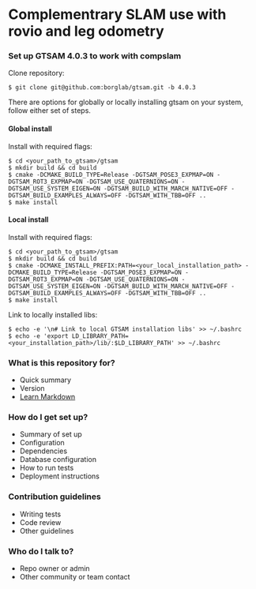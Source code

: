 # Complementrary SLAM use with rovio and leg odometry

### Set up GTSAM 4.0.3 to work with compslam ###

Clone repository:
```
$ git clone git@github.com:borglab/gtsam.git -b 4.0.3
```

There are options for globally or locally installing gtsam on your system, follow either set of steps.

#### Global install ####

Install with required flags:
```
$ cd <your_path_to_gtsam>/gtsam
$ mkdir build && cd build
$ cmake -DCMAKE_BUILD_TYPE=Release -DGTSAM_POSE3_EXPMAP=ON -DGTSAM_ROT3_EXPMAP=ON -DGTSAM_USE_QUATERNIONS=ON -DGTSAM_USE_SYSTEM_EIGEN=ON -DGTSAM_BUILD_WITH_MARCH_NATIVE=OFF -DGTSAM_BUILD_EXAMPLES_ALWAYS=OFF -DGTSAM_WITH_TBB=OFF ..
$ make install
```

#### Local install ####

Install with required flags:
```
$ cd <your_path_to_gtsam>/gtsam
$ mkdir build && cd build
$ cmake -DCMAKE_INSTALL_PREFIX:PATH=<your_local_installation_path> -DCMAKE_BUILD_TYPE=Release -DGTSAM_POSE3_EXPMAP=ON -DGTSAM_ROT3_EXPMAP=ON -DGTSAM_USE_QUATERNIONS=ON -DGTSAM_USE_SYSTEM_EIGEN=ON -DGTSAM_BUILD_WITH_MARCH_NATIVE=OFF -DGTSAM_BUILD_EXAMPLES_ALWAYS=OFF -DGTSAM_WITH_TBB=OFF ..
$ make install
```

Link to locally installed libs:
```
$ echo -e '\n# Link to local GTSAM installation libs' >> ~/.bashrc
$ echo -e 'export LD_LIBRARY_PATH=<your_installation_path>/lib/:$LD_LIBRARY_PATH' >> ~/.bashrc
```

### What is this repository for? ###

* Quick summary
* Version
* [Learn Markdown](https://bitbucket.org/tutorials/markdowndemo)

### How do I get set up? ###

* Summary of set up
* Configuration
* Dependencies
* Database configuration
* How to run tests
* Deployment instructions

### Contribution guidelines ###

* Writing tests
* Code review
* Other guidelines

### Who do I talk to? ###

* Repo owner or admin
* Other community or team contact